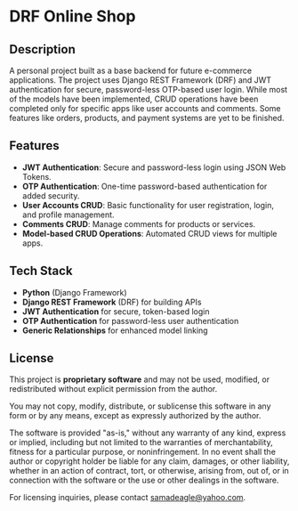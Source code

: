 # DRF Online Shop

## Description
A personal project built as a base backend for future e-commerce applications. The project uses Django REST Framework (DRF) and JWT authentication for secure, password-less OTP-based user login. While most of the models have been implemented, CRUD operations have been completed only for specific apps like user accounts and comments. Some features like orders, products, and payment systems are yet to be finished.

## Features
- **JWT Authentication**: Secure and password-less login using JSON Web Tokens.
- **OTP Authentication**: One-time password-based authentication for added security.
- **User Accounts CRUD**: Basic functionality for user registration, login, and profile management.
- **Comments CRUD**: Manage comments for products or services.
- **Model-based CRUD Operations**: Automated CRUD views for multiple apps.

## Tech Stack
- **Python** (Django Framework)
- **Django REST Framework** (DRF) for building APIs
- **JWT Authentication** for secure, token-based login
- **OTP Authentication** for password-less user authentication
- **Generic Relationships** for enhanced model linking

## License
This project is **proprietary software** and may not be used, modified, or redistributed without explicit permission from the author.

You may not copy, modify, distribute, or sublicense this software in any form or by any means, except as expressly authorized by the author.

The software is provided "as-is," without any warranty of any kind, express or implied, including but not limited to the warranties of merchantability, fitness for a particular purpose, or noninfringement. In no event shall the author or copyright holder be liable for any claim, damages, or other liability, whether in an action of contract, tort, or otherwise, arising from, out of, or in connection with the software or the use or other dealings in the software.

For licensing inquiries, please contact samadeagle@yahoo.com.
